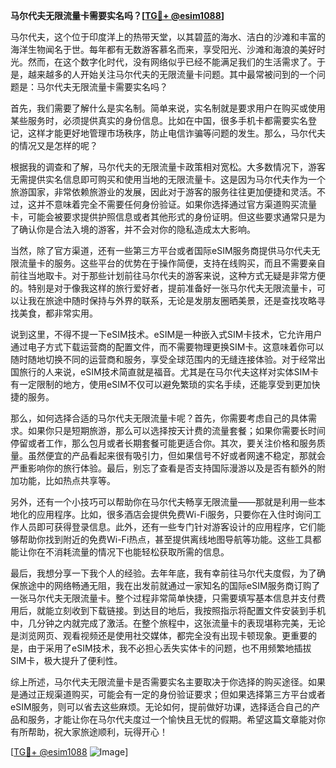 **马尔代夫无限流量卡需要实名吗？[[TG💪+ @esim1088](https://t.me/s/esim1088)]**

马尔代夫，这个位于印度洋上的热带天堂，以其碧蓝的海水、洁白的沙滩和丰富的海洋生物闻名于世。每年都有无数游客慕名而来，享受阳光、沙滩和海浪的美好时光。然而，在这个数字化时代，没有网络似乎已经不能满足我们的生活需求了。于是，越来越多的人开始关注马尔代夫的无限流量卡问题。其中最常被问到的一个问题是：马尔代夫无限流量卡需要实名吗？

首先，我们需要了解什么是实名制。简单来说，实名制就是要求用户在购买或使用某些服务时，必须提供真实的身份信息。比如在中国，很多手机卡都需要实名登记，这样才能更好地管理市场秩序，防止电信诈骗等问题的发生。那么，马尔代夫的情况又是怎样的呢？

根据我的调查和了解，马尔代夫的无限流量卡政策相对宽松。大多数情况下，游客无需提供实名信息即可购买和使用当地的无限流量卡。这是因为马尔代夫作为一个旅游国家，非常依赖旅游业的发展，因此对于游客的服务往往更加便捷和灵活。不过，这并不意味着完全不需要任何身份验证。如果你选择通过官方渠道购买流量卡，可能会被要求提供护照信息或者其他形式的身份证明。但这些要求通常只是为了确认你是合法入境的游客，并不会对你的隐私造成太大影响。

当然，除了官方渠道，还有一些第三方平台或者国际eSIM服务商提供马尔代夫无限流量卡的服务。这些平台的优势在于操作简便，支持在线购买，而且不需要亲自前往当地取卡。对于那些计划前往马尔代夫的游客来说，这种方式无疑是非常方便的。特别是对于像我这样的旅行爱好者，提前准备好一张马尔代夫无限流量卡，可以让我在旅途中随时保持与外界的联系，无论是发朋友圈晒美景，还是查找攻略寻找美食，都非常实用。

说到这里，不得不提一下eSIM技术。eSIM是一种嵌入式SIM卡技术，它允许用户通过电子方式下载运营商的配置文件，而不需要物理更换SIM卡。这意味着你可以随时随地切换不同的运营商和服务，享受全球范围内的无缝连接体验。对于经常出国旅行的人来说，eSIM技术简直就是福音。尤其是在马尔代夫这样对实体SIM卡有一定限制的地方，使用eSIM不仅可以避免繁琐的实名手续，还能享受到更加快捷的服务。

那么，如何选择合适的马尔代夫无限流量卡呢？首先，你需要考虑自己的具体需求。如果你只是短期旅游，那么可以选择按天计费的流量套餐；如果你需要长时间停留或者工作，那么包月或者长期套餐可能更适合你。其次，要关注价格和服务质量。虽然便宜的产品看起来很有吸引力，但如果信号不好或者网速不稳定，那就会严重影响你的旅行体验。最后，别忘了查看是否支持国际漫游以及是否有额外的附加功能，比如热点共享等。

另外，还有一个小技巧可以帮助你在马尔代夫畅享无限流量——那就是利用一些本地化的应用程序。比如，很多酒店会提供免费Wi-Fi服务，只要你在入住时询问工作人员即可获得登录信息。此外，还有一些专门针对游客设计的应用程序，它们能够帮助你找到附近的免费Wi-Fi热点，甚至提供离线地图导航等功能。这些工具都能让你在不消耗流量的情况下也能轻松获取所需的信息。

最后，我想分享一下我个人的经验。去年年底，我有幸前往马尔代夫度假，为了确保旅途中的网络畅通无阻，我在出发前就通过一家知名的国际eSIM服务商订购了一张马尔代夫无限流量卡。整个过程非常简单快捷，只需要填写基本信息并支付费用后，就能立刻收到下载链接。到达目的地后，我按照指示将配置文件安装到手机中，几分钟之内就完成了激活。在整个旅程中，这张流量卡的表现堪称完美，无论是浏览网页、观看视频还是使用社交媒体，都完全没有出现卡顿现象。更重要的是，由于采用了eSIM技术，我不必担心丢失实体卡的问题，也不用频繁地插拔SIM卡，极大提升了便利性。

综上所述，马尔代夫无限流量卡是否需要实名主要取决于你选择的购买途径。如果是通过正规渠道购买，可能会有一定的身份验证要求；但如果选择第三方平台或者eSIM服务，则可以省去这些麻烦。无论如何，提前做好功课，选择适合自己的产品和服务，才能让你在马尔代夫度过一个愉快且无忧的假期。希望这篇文章能对你有所帮助，祝大家旅途顺利，玩得开心！

[[TG💪+ @esim1088](https://t.me/s/esim1088) ![Image](https://i.postimg.cc/4NQfJmqS/Snipaste-2025-05-13-00-14-12.png)]